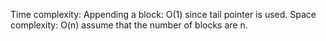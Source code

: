 Time complexity: 
Appending a block: O(1) since tail pointer is used.
Space complexity: O(n) assume that the number of blocks are n.